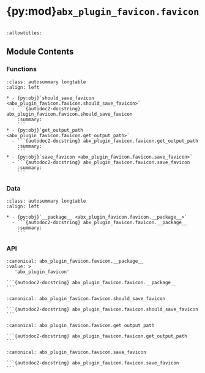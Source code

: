 # {py:mod}`abx_plugin_favicon.favicon`

```{py:module} abx_plugin_favicon.favicon
```

```{autodoc2-docstring} abx_plugin_favicon.favicon
:allowtitles:
```

## Module Contents

### Functions

````{list-table}
:class: autosummary longtable
:align: left

* - {py:obj}`should_save_favicon <abx_plugin_favicon.favicon.should_save_favicon>`
  - ```{autodoc2-docstring} abx_plugin_favicon.favicon.should_save_favicon
    :summary:
    ```
* - {py:obj}`get_output_path <abx_plugin_favicon.favicon.get_output_path>`
  - ```{autodoc2-docstring} abx_plugin_favicon.favicon.get_output_path
    :summary:
    ```
* - {py:obj}`save_favicon <abx_plugin_favicon.favicon.save_favicon>`
  - ```{autodoc2-docstring} abx_plugin_favicon.favicon.save_favicon
    :summary:
    ```
````

### Data

````{list-table}
:class: autosummary longtable
:align: left

* - {py:obj}`__package__ <abx_plugin_favicon.favicon.__package__>`
  - ```{autodoc2-docstring} abx_plugin_favicon.favicon.__package__
    :summary:
    ```
````

### API

````{py:data} __package__
:canonical: abx_plugin_favicon.favicon.__package__
:value: >
   'abx_plugin_favicon'

```{autodoc2-docstring} abx_plugin_favicon.favicon.__package__
```

````

````{py:function} should_save_favicon(link: archivebox.index.schema.Link, out_dir: str | pathlib.Path | None = None, overwrite: bool = False) -> bool
:canonical: abx_plugin_favicon.favicon.should_save_favicon

```{autodoc2-docstring} abx_plugin_favicon.favicon.should_save_favicon
```
````

````{py:function} get_output_path()
:canonical: abx_plugin_favicon.favicon.get_output_path

```{autodoc2-docstring} abx_plugin_favicon.favicon.get_output_path
```
````

````{py:function} save_favicon(link: archivebox.index.schema.Link, out_dir: str | pathlib.Path | None = None, timeout: int = CURL_CONFIG.CURL_TIMEOUT) -> archivebox.index.schema.ArchiveResult
:canonical: abx_plugin_favicon.favicon.save_favicon

```{autodoc2-docstring} abx_plugin_favicon.favicon.save_favicon
```
````
